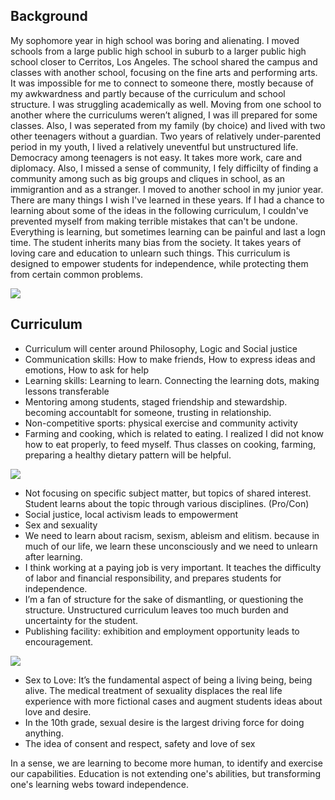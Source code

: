 ## Background

My sophomore year in high school was boring and alienating. I moved schools from a large public high school in suburb to a larger public high school closer to Cerritos, Los Angeles. The school shared the campus and classes with another school, focusing on the fine arts and performing arts. It was impossible for me to connect to someone there, mostly because of my awkwardness and partly because of the curriculum and school structure. I was struggling academically as well. Moving from one school to another where the curriculums weren’t aligned, I was ill prepared for some classes. Also, I was seperated from my family (by choice) and lived with two other teenagers without a guardian. Two years of relatively under-parented period in my youth, I lived a relatively uneventful but unstructured life. Democracy among teenagers is not easy. It takes more work, care and diplomacy. Also, I missed a sense of community, I fely difficilty of finding a community among such as big groups and cliques in school, as an immigrantion and as a stranger. I moved to another school in my junior year. There are many things I wish I've learned in these years. If I had a chance to learning about some of the ideas in the following curriculum, I couldn've prevented myself from making terrible mistakes that can't be undone. Everything is learning, but sometimes learning can be painful and last a logn time. The student inherits many bias from the society. It takes years of loving care and education to unlearn such things. This curriculum is designed to empower students for independence, while protecting them from certain common problems.  

![](https://github.com/tchoi8/teachingasart/blob/master/resources/Curriculum1.jpg?raw=true)

## Curriculum 

- Curriculum will center around Philosophy, Logic and Social justice 
- Communication skills: How to make friends, How to express ideas and emotions, How to ask for help
- Learning skills: Learning to learn. Connecting the learning dots, making lessons transferable 
- Mentoring among students, staged friendship and stewardship. becoming accountablt for someone, trusting in relationship. 
- Non-competitive sports: physical exercise and community activity  
- Farming and cooking, which is related to eating. I realized I did not know how to eat properly, to feed myself. Thus classes on cooking, farming, preparing a healthy dietary pattern will be helpful.  


![](https://github.com/tchoi8/teachingasart/blob/master/resources/Curriculum2.jpg?raw=true)

- Not focusing on specific subject matter, but topics of shared interest. Student learns about the topic through various disciplines. (Pro/Con)  
- Social justice, local activism leads to empowerment  
- Sex and sexuality
- We need to learn about racism, sexism, ableism and elitism. because in much of our life, we learn these unconsciously and we need to unlearn after learning. 
- I think working at a paying job is very important. It teaches the difficulty of labor and financial responsibility, and prepares students for independence. 
- I’m a fan of structure for the sake of dismantling, or questioning the structure. Unstructured curriculum leaves too much burden and uncertainty for the student.  
- Publishing facility: exhibition and employment opportunity leads to encouragement. 
 
![](https://github.com/tchoi8/teachingasart/blob/master/resources/sexuality3.jpg?raw=true)

- Sex to Love: It’s the fundamental aspect of being a living being, being alive. The medical treatment of sexuality displaces the real life experience with more fictional cases and augment students ideas about love and desire.  
- In the 10th grade, sexual desire is the largest driving force for doing anything.   
- The idea of consent and respect, safety and love of sex  
 
 In a sense, we are learning to become more human, to identify and exercise our capabilities. Education is not extending one's abilities, but transforming one's learning webs toward independence. 

